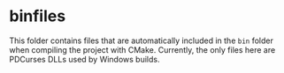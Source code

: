 # binfiles

This folder contains files that are automatically included in the `bin` folder when compiling the project with CMake. Currently, the only files here are
PDCurses DLLs used by Windows builds.
